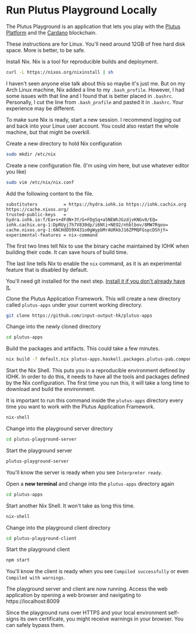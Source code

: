 # Run Plutus Playground Locally

The Plutus Playground is an application that lets you play with the [Plutus
Platform](./plutus-platform.md) and the [Cardano](./cardano.md) blockchain.

These instructions are for Linux. You'll need around 12GB of free hard disk
space. More is better, to be safe.

Install Nix. Nix is a tool for reproducible builds and deployment.

```bash
curl -L https://nixos.org/nixinstall | sh
```

I haven't seen anyone else talk about this so maybe it's just me. But on my Arch
Linux machine, Nix added a line to my `.bash_profile`. However, I had some
issues with that line and I found that is better placed in `.bashrc`.
Personally, I cut the line from `.bash_profile` and pasted it in `.bashrc`. Your
experience may be different.

To make sure Nix is ready, start a new session. I recommend logging out and back
into your Linux user account. You could also restart the whole machine, but that
might be overkill.

Create a new directory to hold Nix configuration

```bash
sudo mkdir /etc/nix
```

Create a new configuration file. (I'm using vim here, but use whatever editor
you like)

```bash
sudo vim /etc/nix/nix.conf
```

Add the following content to the file.

```
substituters          = https://hydra.iohk.io https://iohk.cachix.org https://cache.nixos.org/
trusted-public-keys   = hydra.iohk.io:f/Ea+s+dFdN+3Y/G+FDgSq+a5NEWhJGzdjvKNGv0/EQ= iohk.cachix.org-1:DpRUyj7h7V830dp/i6Nti+NEO2/nhblbov/8MW7Rqoo= cache.nixos.org-1:6NCHdD59X431o0gWypbMrAURkbJ16ZPMQFGspcDShjY=
experimental-features = nix-command
```

The first two lines tell Nix to use the binary cache maintained by IOHK when building
their code. It can save hours of build time.

The last line tells Nix to enable the `nix` command, as it is an experimental
feature that is disabled by default.

You'll need git installed for the next step. [Install it if you don't already
have it.](./install-git.md)

Clone the Plutus Application Framework. This will create a new directory called
`plutus-apps` under your current working directory. 

```bash
git clone https://github.com/input-output-hk/plutus-apps
```

Change into the newly cloned directory

```bash
cd plutus-apps
```

Build the packages and artifacts. This could take a few minutes.

```bash
nix build -f default.nix plutus-apps.haskell.packages.plutus-pab.components.library
```

Start the Nix Shell. This puts you in a reproducible environment defined by
IOHK. In order to do this, it needs to have all the tools and packages defined
by the Nix configuration. The first time you run this, it will take a long time
to download and build the environment.

It is important to run this command inside the `plutus-apps` directory every
time you want to work with the Plutus Application Framework.

```bash
nix-shell
```

Change into the playground server directory

```bash
cd plutus-playground-server
```

Start the playground server

```bash
plutus-playground-server
```

You'll know the server is ready when you see `Interpreter ready`.

Open a **new terminal** and change into the `plutus-apps` directory again

```bash
cd plutus-apps
```

Start another Nix Shell. It won't take as long this time.

```bash
nix-shell
```

Change into the playground client directory

```bash
cd plutus-playground-client
```

Start the playground client

```bash
npm start
```

You'll know the client is ready when you see `Compiled successfully` or even
`Compiled with warnings`.

The playground server and client are now running. Access the web application by
opening a web browser and navigating to https://localhost:8009

Since the playground runs over HTTPS and your local environment self-signs its
own certificate, you might receive warnings in your browser. You can safely
bypass them.
